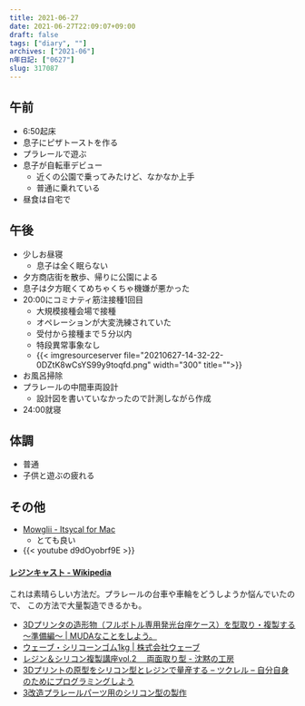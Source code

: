 ```yaml
---
title: 2021-06-27
date: 2021-06-27T22:09:07+09:00
draft: false
tags: ["diary", ""]
archives: ["2021-06"]
n年日記: ["0627"]
slug: 317087
---
```

## 午前
- 6:50起床
- 息子にピザトーストを作る
- プラレールで遊ぶ
- 息子が自転車デビュー
  - 近くの公園で乗ってみたけど、なかなか上手
  - 普通に乗れている
- 昼食は自宅で
## 午後
- 少しお昼寝
  - 息子は全く眠らない
- 夕方商店街を散歩、帰りに公園による
- 息子は夕方眠くてめちゃくちゃ機嫌が悪かった
- 20:00にコミナティ筋注接種1回目
  - 大規模接種会場で接種
  - オペレーションが大変洗練されていた
  - 受付から接種まで５分以内
  - 特段異常事象なし
  - {{< imgresourceserver file="20210627-14-32-22-0DZtK8wCsYS99y9toqfd.png" width="300" title="">}}
- お風呂掃除
- プラレールの中間車両設計
  - 設計図を書いていなかったので計測しながら作成
- 24:00就寝
## 体調
- 普通
- 子供と遊ぶの疲れる
## その他
- [Mowglii - Itsycal for Mac](https://www.mowglii.com/itsycal/)
  - とても良い
- {{< youtube d9dOyobrf9E >}}
#### [レジンキャスト - Wikipedia](https://ja.wikipedia.org/wiki/%E3%83%AC%E3%82%B8%E3%83%B3%E3%82%AD%E3%83%A3%E3%82%B9%E3%83%88)   
これは素晴らしい方法だ。プラレールの台車や車輪をどうしようか悩んでいたので、
この方法で大量製造できるかも。
- [3Dプリンタの造形物（フルボトル専用発光台座ケース）を型取り・複製する 〜準備編〜 | MUDAなことをしよう。](https://make-muda.net/2017/11/5661/)
- [ウェーブ・シリコーンゴム1kg | 株式会社ウェーブ](https://www.hobby-wave.com/products/om143/)
- [レジン＆シリコン複製講座vol.2 　両面取り型 - 沈黙の工房](http://cyuuboumuhai.blog.fc2.com/blog-entry-26.html)
- [3Dプリントの原型をシリコン型とレジンで量産する – ツクレル – 自分自身のためにプログラミングしよう](https://tkrel.com/2220)
- [3改造プラレールパーツ用のシリコン型の製作](https://pandaneko1.web.fc2.com/technique/silicon.html)